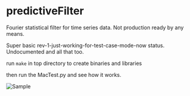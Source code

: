 predictiveFilter
================

Fourier statistical filter for time series data. Not production ready by any means.

Super basic rev-1-just-working-for-test-case-mode-now status. Undocumented and all that too. 

run `make` in top directory to create binaries and libraries

then run the MacTest.py and see how it works. 

![Sample](http://i.imgur.com/hff1NaE.png)
